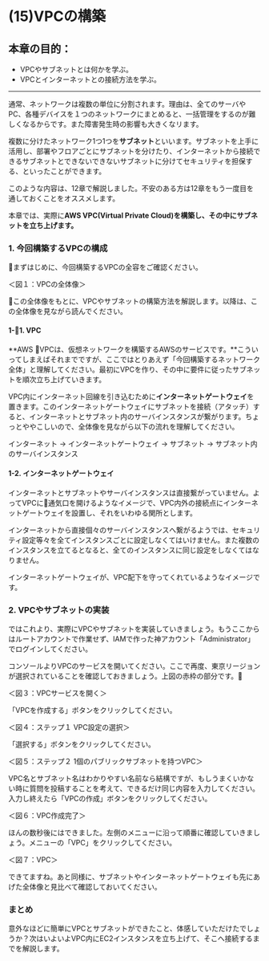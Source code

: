 # (15)VPCの構築

## 本章の目的：

- VPCやサブネットとは何かを学ぶ。
- VPCとインターネットとの接続方法を学ぶ。

***

通常、ネットワークは複数の単位に分割されます。理由は、全てのサーバやPC、各種デバイスを１つのネットワークにまとめると、一括管理をするのが難しくなるからです。また障害発生時の影響も大きくなリます。

複数に分けたネットワーク1つ1つを**サブネット**といいます。サブネットを上手に活用し、部署やフロアごとにサブネットを分けたり、インターネットから接続できるサブネットとできないできないサブネットに分けてセキュリティを担保する、といったことができます。

このような内容は、12章で解説しました。不安のある方は12章をもう一度目を通しておくことをオススメします。

本章では、実際に**AWS VPC(Virtual Private Cloud)を構築し、その中にサブネットを立ち上げます。**

### 1. 今回構築するVPCの構成

まずはじめに、今回構築するVPCの全容をご確認ください。

＜図１：VPCの全体像＞

この全体像をもとに、VPCやサブネットの構築方法を解説します。以降は、この全体像を見ながら読んでください。

#### 1-1. VPC

**AWS VPCは、仮想ネットワークを構築するAWSのサービスです。**こういってしまえばそれまでですが、ここではとりあえず「今回構築するネットワーク全体」と理解してください。最初にVPCを作り、その中に要件に従ったサブネットを順次立ち上げていきます。

VPC内にインターネット回線を引き込むために**インターネットゲートウェイ**を置きます。このインターネットゲートウェイにサブネットを接続（アタッチ）すると、インターネットとサブネット内のサーバインスタンスが繋がります。ちょっとややこしいので、全体像を見ながら以下の流れを理解してください。

インターネット → 
    インターネットゲートウェイ → 
        サブネット →
            サブネット内のサーバインスタンス

#### 1-2. インターネットゲートウェイ

インターネットとサブネットやサーバインスタンスは直接繋がっていません。よってVPCに通気口を開けるようなイメージで、VPC内外の接続点にインターネットゲートウェイを設置し、それをいわゆる関所とします。

インターネットから直接個々のサーバインスタンスへ繋がるようでは、セキュリティ設定等々を全てインスタンスごとに設定しなくてはいけません。また複数のインスタンスを立てるとなると、全てのインスタンスに同じ設定をしなくてはなりません。

インターネットゲートウェイが、VPC配下を守ってくれているようなイメージです。

### 2. VPCやサブネットの実装

ではこれより、実際にVPCやサブネットを実装していきましょう。もうここからはルートアカウントで作業せず、IAMで作った神アカウント「Administrator」でログインしてください。

コンソールよりVPCのサービスを開いてください。ここで再度、東京リージョンが選択されていることを確認しておきましょう。上図の赤枠の部分です。

＜図３：VPCサービスを開く＞

「VPCを作成する」ボタンをクリックしてください。

＜図４：ステップ１ VPC設定の選択＞

「選択する」ボタンをクリックしてください。

＜図５：ステップ２ 1個のパブリックサブネットを持つVPC＞

VPC名とサブネット名はわかりやすい名前なら結構ですが、もしうまくいかない時に質問を投稿することを考えて、できるだけ同じ内容を入力してください。入力し終えたら「VPCの作成」ボタンをクリックしてください。

＜図６：VPC作成完了＞

ほんの数秒後にはできました。左側のメニューに沿って順番に確認していきましょう。メニューの「VPC」をクリックしてください。

＜図７：VPC＞

できてますね。あと同様に、サブネットやインターネットゲートウェイも先にあげた全体像と見比べて確認しておいてください。

### まとめ

意外なほどに簡単にVPCとサブネットができたこと、体感していただけたでしょうか？次はいよいよVPC内にEC2インスタンスを立ち上げて、そこへ接続するまでを解説します。

